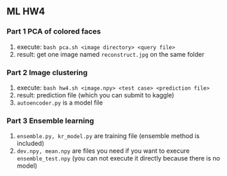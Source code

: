 ## ML HW4

### Part 1 PCA of colored faces

1. execute: `bash pca.sh <image directory> <query file>`
2. result: get one image named `reconstruct.jpg` on the same folder

### Part 2 Image clustering

1. execute: `bash hw4.sh <image.npy> <test case> <prediction file>`
2. result: prediction file (which you can submit to kaggle)
3. `autoencoder.py` is a model file

### Part 3 Ensemble learning

1. `ensemble.py, kr_model.py` are training file (ensemble method is included)
2. `dev.npy, mean.npy` are files you need if you want to execure `ensemble_test.npy` (you can not execute it directly because there is no model)
